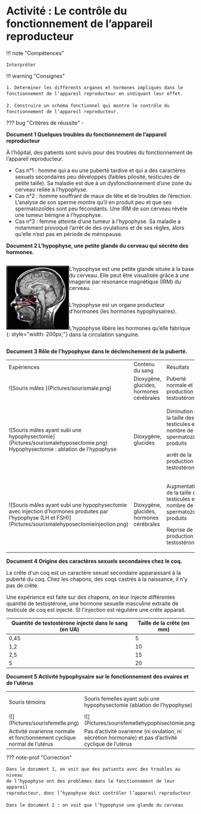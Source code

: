 # Activité : Le contrôle du fonctionnement de l’appareil reproducteur

!!! note "Compétences"

    Interpréter 

!!! warning "Consignes"

    1. Déterminer les différents organes et hormones impliqués dans le fonctionnement de l’appareil reproducteur en indiquant leur effet.

    2. Construire un schéma fonctionnel qui montre le contrôle du fonctionnement de l’appareil reproducteur.
    
??? bug "Critères de réussite"
    - 


**Document 1 Quelques troubles du fonctionnement de l’appareil reproducteur**

À l’hôpital, des patients sont suivis pour des troubles du fonctionnement de l’appareil reproducteur.

-   Cas n°1 : homme qui a eu une puberté tardive et qui a des caractères
    sexuels secondaires peu développés (faibles pilosité, testicules de
    petite taille). Sa maladie est due à un dysfonctionnement d’une zone
    du cerveau reliée à l’hypophyse.
-   Cas n°2 : homme souffrant de maux de tête et de troubles de
    l’érection. L’analyse de son sperme montre qu’il en produit peu et
    que ses spermatozoïdes sont peu fécondants. Une IRM de son cerveau
    révèle une tumeur bénigne à l’hypophyse.
-   Cas n°3 : femme atteinte d’une tumeur à l’hypophyse. Sa maladie a
    notamment provoqué l’arrêt de des ovulations et de ses règles, alors
    qu’elle n’est pas en période de ménopause.


**Document 2 L’hypophyse, une petite glande du cerveau qui sécrète des hormones.**

<div markdown style="display:flex; flex-direction: row;">

<div markdown style="display:flex; flex: 1 1 0; flex-direction: row;">

![](Pictures/hypophyse.png){: style="width: 200px;"}
</div>


<div markdown style="display:flex; flex: 2 1 0; flex-direction: column;">

L’hypophyse est une petite glande située à la base du cerveau. Elle peut être visualisée grâce à une imagerie par résonance magnétique (IRM) du cerveau.

L’hypophyse est un organe producteur d’hormones (les hormones hypophysaires).

L’hypophyse libère les hormones qu’elle fabrique dans la circulation sanguine.

</div>
</div>

**Document 3 Rôle de l’hypophyse dans le déclenchement de la puberté.**

<table markdown>
<tbody markdown >
<tr >
<td>Expériences</td>
<td>Contenu du sang</td>
<td>Résultats</td>
</tr>
<tr markdown>
<td markdown>
![Souris mâles ](Pictures/sourismale.png)</td>
<td>Dioxygène, glucides, hormones cérébrales</td>
<td>Puberté normale et production de testostérone</td>
</tr>
<tr markdown>
<td markdown > ![Souris mâles ayant subi une
hypophysectomie](Pictures/sourismalehyposectomie.png) 
Hypophysectomie : ablation de l’hypophyse</td>
<td>Dioxygène, glucides</td>
<td><p>Diminution de la taille des testicules et du nombre de
spermatozoïdes produits</p>
<p>arrêt de la production de testostérone</p></td>
</tr>
<tr markdown>
<td markdown >![Souris mâles ayant subi une hypophysectomie avec injection d’hormones produites par
l’hypophyse (LH et FSH)](Pictures/sourismalehyposectomieinjection.png)
</td>
<td>Dioxygène, glucides, hormones cérébrales</td>
<td><p>Augmentation de la taille des testicules et du nombre de
spermatozoïdes produits</p>
<p>Reprise de la production de testostérone</p></td>
</tr>
</tbody>
</table>

**Document 4 Origine des caractères sexuels secondaires chez le coq.**

La crête d'un coq est un caractère sexuel secondaire apparaissant à la puberté du coq.
Chez les chapons, des coqs castrés à la naissance, il n'y pas de crête.

Une expérience est faite sur des chapons, on leur injecte différentes quantité de testostérone, une hormone sexuelle masculine extraite de testicule de coq est injecté. SI l'injection est régulière une crête apparait.


| Quantité de testostérone injecté dans le sang (en UA) |Taille de la crête (en mm) |
|--|--|
|0,45| 5|
|1,2|10|
|2,5|15|
|5|20|



**Document 5 Activité hypophysaire sur le fonctionnement des ovaires et de l’utérus**

<table markdown >
<tbody markdown >
<tr markdown class="odd">
<td>Souris témoins</td>
<td>Souris femelles ayant subi une hypophysectomie (ablation de l’hypophyse)</td>
<td>Souris femelles ayant subi une hypophysectomie avec injection d’hormones produites par l’hypophyse (LH et FSH)</td>
<td>Ovariectomie et hypophysectomieavec injection d’hormones produites par l’hypophyse (LH et FSH)</td>
</tr>
<tr markdown class="even">
<td markdown>![](Pictures/sourisfemelle.png)</td>
<td markdown>![](Pictures/sourisfemellehypophisectomie.png)</td>
<td markdown>![](Pictures/sourisfemellehypophisectomieinjection.png)</td>
<td markdown>![](Pictures/sourisfemellehypophisectomieinjection.png)</td>
</tr>
<tr class="odd">
<td>Activité ovarienne normale et fonctionnement cyclique normal de l’utérus
</td>
<td>Pas d’activité ovarienne (ni ovulation, ni sécrétion hormonale) et pas d’activité cyclique de l’utérus</td>
<td>Reprise d’activité des ovaires (ovulation et sécrétion hormonale) et de l’activité
cyclique de l’utérus</td>
<td>Pas d’activité ovarienne et pas d’activité cyclique de l’utérus</td>
</tr>
</tbody>
</table>

??? note-prof "Correction"

    Dans le document 1, on voit que des patients avec des troubles au niveau
    de l’hypophyse ont des problèmes dans le fonctionnement de leur appareil
    reproducteur, donc l’hypophyse doit contrôler l’appareil reproducteur

    Dans le document 2 : on voit que l’hypophyse une glande du cerveau




